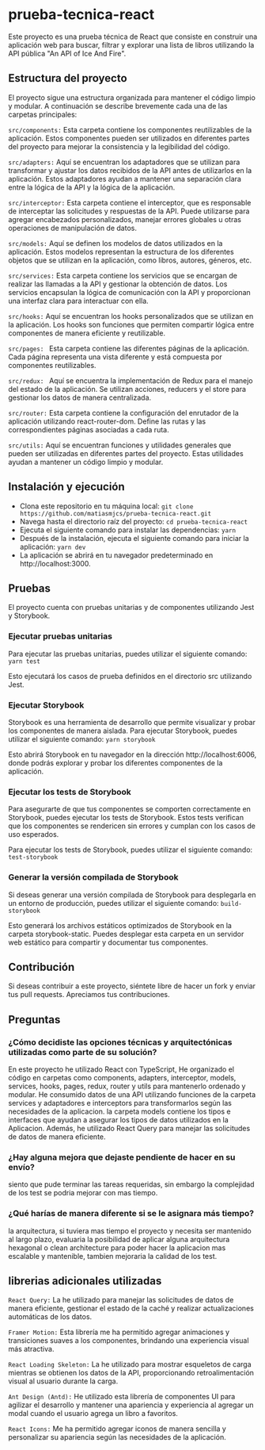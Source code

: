 # prueba-tecnica-react
Este proyecto es una prueba técnica de React que consiste en construir una aplicación web para buscar, filtrar y explorar una lista de libros utilizando la API pública "An API of Ice And Fire".

## Estructura del proyecto
El proyecto sigue una estructura organizada para mantener el código limpio y modular. A continuación se describe brevemente cada una de las carpetas principales:

`src/components:` Esta carpeta contiene los componentes reutilizables de la aplicación. Estos componentes pueden ser utilizados en diferentes partes del proyecto para mejorar la consistencia y la legibilidad del código.

`src/adapters:` Aquí se encuentran los adaptadores que se utilizan para transformar y ajustar los datos recibidos de la API antes de utilizarlos en la aplicación. Estos adaptadores ayudan a mantener una separación clara entre la lógica de la API y la lógica de la aplicación.

`src/interceptor:` Esta carpeta contiene el interceptor, que es responsable de interceptar las solicitudes y respuestas de la API. Puede utilizarse para agregar encabezados personalizados, manejar errores globales u otras operaciones de manipulación de datos.

`src/models:` Aquí se definen los modelos de datos utilizados en la aplicación. Estos modelos representan la estructura de los diferentes objetos que se utilizan en la aplicación, como libros, autores, géneros, etc.

`src/services:` Esta carpeta contiene los servicios que se encargan de realizar las llamadas a la API y gestionar la obtención de datos. Los servicios encapsulan la lógica de comunicación con la API y proporcionan una interfaz clara para interactuar con ella.

`src/hooks:` Aquí se encuentran los hooks personalizados que se utilizan en la aplicación. Los hooks son funciones que permiten compartir lógica entre componentes de manera eficiente y reutilizable.

`src/pages: ` Esta carpeta contiene las diferentes páginas de la aplicación. Cada página representa una vista diferente y está compuesta por componentes reutilizables.

`src/redux: ` Aquí se encuentra la implementación de Redux para el manejo del estado de la aplicación. Se utilizan acciones, reducers y el store para gestionar los datos de manera centralizada.

`src/router:` Esta carpeta contiene la configuración del enrutador de la aplicación utilizando react-router-dom. Define las rutas y las correspondientes páginas asociadas a cada ruta.

`src/utils:` Aquí se encuentran funciones y utilidades generales que pueden ser utilizadas en diferentes partes del proyecto. Estas utilidades ayudan a mantener un código limpio y modular.

## Instalación y ejecución
-  Clona este repositorio en tu máquina local: `git clone https://github.com/matiasmjcs/prueba-tecnica-react.git`
-  Navega hasta el directorio raíz del proyecto: `cd prueba-tecnica-react`
-  Ejecuta el siguiente comando para instalar las dependencias: `yarn`
-  Después de la instalación, ejecuta el siguiente comando para iniciar la aplicación: `yarn dev`
-  La aplicación se abrirá en tu navegador predeterminado en http://localhost:3000.

## Pruebas
El proyecto cuenta con pruebas unitarias y de componentes utilizando Jest y Storybook.

### Ejecutar pruebas unitarias
Para ejecutar las pruebas unitarias, puedes utilizar el siguiente comando: `yarn test`

Esto ejecutará los casos de prueba definidos en el directorio src utilizando Jest.

### Ejecutar Storybook
Storybook es una herramienta de desarrollo que permite visualizar y probar los componentes de manera aislada. Para ejecutar Storybook, puedes utilizar el siguiente comando: `yarn storybook`

Esto abrirá Storybook en tu navegador en la dirección http://localhost:6006, donde podrás explorar y probar los diferentes componentes de la aplicación.

### Ejecutar los tests de Storybook
Para asegurarte de que tus componentes se comporten correctamente en Storybook, puedes ejecutar los tests de Storybook. Estos tests verifican que los componentes se rendericen sin errores y cumplan con los casos de uso esperados.

Para ejecutar los tests de Storybook, puedes utilizar el siguiente comando: `test-storybook`

### Generar la versión compilada de Storybook
Si deseas generar una versión compilada de Storybook para desplegarla en un entorno de producción, puedes utilizar el siguiente comando: `build-storybook`

Esto generará los archivos estáticos optimizados de Storybook en la carpeta storybook-static. Puedes desplegar esta carpeta en un servidor web estático para compartir y documentar tus componentes.

## Contribución

Si deseas contribuir a este proyecto, siéntete libre de hacer un fork y enviar tus pull requests. Apreciamos tus contribuciones.

## Preguntas

### ¿Cómo decidiste las opciones técnicas y arquitectónicas utilizadas como parte de su solución?
En este proyecto he utilizado React con TypeScript, He organizado el código en carpetas como components, adapters, interceptor, models, services, hooks, pages, redux, router y utils para mantenerlo ordenado y modular. He consumido datos de una API utilizando funciones de la carpeta services y adaptadores e interceptors para transformarlos según las necesidades de la aplicacion. la carpeta models contiene los tipos e interfaces que ayudan a asegurar los tipos de  datos utilizados en la Aplicacion. Además, he utilizado React Query para manejar las solicitudes de datos de manera eficiente.

### ¿Hay alguna mejora que dejaste pendiente de hacer en su envío?
siento que pude terminar las tareas requeridas, sin embargo la complejidad de los test se podria mejorar con mas tiempo.

### ¿Qué harías de manera diferente si se le asignara más tiempo?
la arquitectura, si tuviera mas tiempo el proyecto y necesita ser mantenido al largo plazo, evaluaria la posibilidad de aplicar alguna arquitectura hexagonal o clean architecture para poder hacer la aplicacion mas escalable y mantenible, tambien mejoraria la calidad de los test.

## librerias adicionales utilizadas 

`React Query:` La he utilizado para manejar las solicitudes de datos de manera eficiente, gestionar el estado de la caché y realizar actualizaciones automáticas de los datos.

`Framer Motion:` Esta librería me ha permitido agregar animaciones y transiciones suaves a los componentes, brindando una experiencia visual más atractiva.

`React Loading Skeleton:` La he utilizado para mostrar esqueletos de carga mientras se obtienen los datos de la API, proporcionando retroalimentación visual al usuario durante la carga.

`Ant Design (Antd):` He utilizado esta librería de componentes UI para agilizar el desarrollo y mantener una apariencia y experiencia al agregar un modal cuando el usuario agrega un libro a favoritos.

`React Icons:` Me ha permitido agregar iconos de manera sencilla y personalizar su apariencia según las necesidades de la aplicación.




